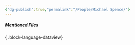 ```yaml
---
{"dg-publish":true,"permalink":"/People/Michael Spence/"}
---
```


##### Mentioned Files

{ .block-language-dataview}